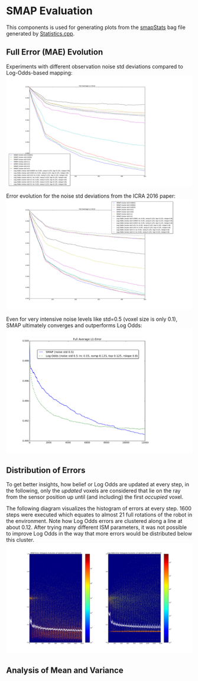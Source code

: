 # SMAP Evaluation

This components is used for generating plots from the [smapStats](./msg/smapStats.msg) bag file
generated by [Statistics.cpp](./src/Statistics.cpp).

## Full Error (MAE) Evolution

Experiments with different observation noise std deviations compared to Log-Odds-based mapping:
![Full Error](./plots/fullerror.png?raw=true)

Error evolution for the noise std deviations from the ICRA 2016 paper:
![Full Error](./plots/fullerror_paper_stds.png?raw=true)

Even for very intensive noise levels like std=0.5 (voxel size is only 0.1),
SMAP ultimately converges and outperforms Log Odds:
![High Noise](./plots/high_noise_convergence_fullerror.png)

## Distribution of Errors

To get better insights, how belief or Log Odds are updated at every step, in the following,
only the *updated* voxels are considered
that lie on the ray from the sensor position up until (and including) the first *occupied* voxel.

The following diagram visualizes the histogram of errors at every step.
1600 steps were executed which equates to almost 21 full rotations of the robot in the environment.
Note how Log Odds errors are clustered along a line at about 0.12.
After trying many different ISM parameters, it was not possible to improve Log Odds in the way that more errors
would be distributed below this cluster.
![Histogram Evolution](./plots/error_histogram_evolution.png)

## Analysis of Mean and Variance
